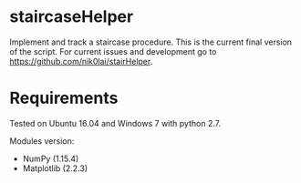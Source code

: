 # staircaseHelper 

Implement and track a staircase procedure. This is the current final version of the script. For current issues and development go to https://github.com/nik0lai/stairHelper. 

# Requirements

Tested on Ubuntu 16.04 and Windows 7 with python 2.7.

Modules version:

  - NumPy         (1.15.4)
  - Matplotlib    (2.2.3)